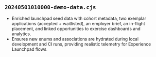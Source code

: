 
## `20240501010000-demo-data.cjs`
- Enriched launchpad seed data with cohort metadata, two exemplar applications (accepted + waitlisted), an employer brief, an in-flight placement, and linked opportunities to exercise dashboards and analytics.
- Ensures new enums and associations are hydrated during local development and CI runs, providing realistic telemetry for Experience Launchpad flows.
